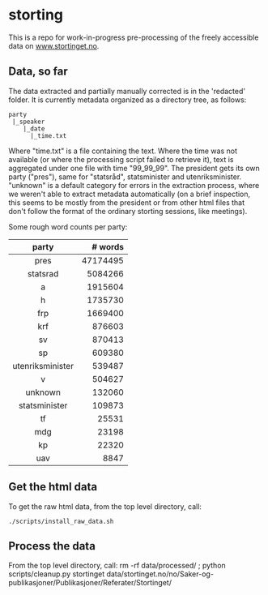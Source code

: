 # storting

This is a repo for work-in-progress pre-processing of the freely 
accessible data on www.stortinget.no.

## Data, so far

The data extracted and partially manually corrected is in the 'redacted'
folder. It is currently metadata organized as a directory tree, as follows:

    party
     |_speaker
        |_date
          |_time.txt

Where "time.txt" is a file containing the text. Where the time was not
available (or where the processing script failed to retrieve it), text is
aggregated under one file with time "99_99_99". The president gets its own
party ("pres"), same for "statsråd", statsminister and utenriksminister.
"unknown" is a default category for errors in the extraction process, where we
weren't able to extract metadata automatically (on a brief inspection, this
seems to be mostly from the president or from other html files that don't
follow the format of the ordinary storting sessions, like meetings).

Some rough word counts per party:

| party            | # words  |
|:----------------:| --------:|
| pres             | 47174495 |
| statsrad         |  5084266 |
| a                |  1915604 |
| h                |  1735730 |
| frp              |  1669400 |
| krf              |   876603 |
| sv               |   870413 |   
| sp               |   609380 |
| utenriksminister |   539487 |
| v                |   504627 |
| unknown          |   132060 |
| statsminister    |   109873 | 
| tf               |    25531 |
| mdg              |    23198 |
| kp               |    22320 |
| uav              |     8847 |

## Get the html data

To get the raw html data, from the top level directory, call:

    ./scripts/install_raw_data.sh

## Process the data

From the top level directory, call:
    rm -rf data/processed/ ;  python scripts/cleanup.py stortinget data/stortinget.no/no/Saker-og-publikasjoner/Publikasjoner/Referater/Stortinget/
